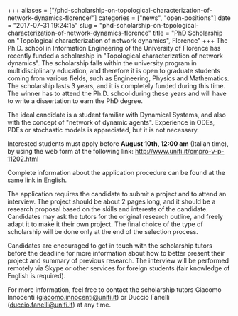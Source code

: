+++
aliases = ["/phd-scholarship-on-topological-characterization-of-network-dynamics-florence/"]
categories = ["news", "open-positions"]
date = "2017-07-31 19:24:15"
slug = "phd-scholarship-on-topological-characterization-of-network-dynamics-florence"
title = "PhD Scholarship on \"Topological characterization of network dynamics\", Florence"
+++
The Ph.D. school in Information Engineering of the University of
Florence has recently funded a scholarship in "Topological
characterization of network dynamics". The scholarship falls within the
university program in multidisciplinary education, and therefore it is
open to graduate students coming from various fields, such as
Engineering, Physics and Mathematics. The scholarship lasts 3 years, and
it is completely funded during this time. The winner has to attend the
Ph.D. school during these years and will have to write a dissertation to
earn the PhD degree.

The ideal candidate is a student familiar with Dynamical Systems, and
also with the concept of "network of dynamic agents". Experience in
ODEs, PDEs or stochastic models is appreciated, but it is not necessary.

Interested students must apply before **August 10th, 12:00 am** (Italian
time), by using the web form at the following link:
<http://www.unifi.it/cmpro-v-p-11202.html>

Complete information about the application procedure can be found at the
same link in English.

The application requires the candidate to submit a project and to attend
an interview. The project should be about 2 pages long, and it should be
a research proposal based on the skills and interests of the candidate.
Candidates may ask the tutors for the original research outline, and
freely adapt it to make it their own project. The final choice of the
type of scholarship will be done only at the end of the selection
process.

Candidates are encouraged to get in touch with the scholarship tutors
before the deadline for more information about how to better present
their project and summary of previous research. The interview will be
performed remotely via Skype or other services for foreign students
(fair knowledge of English is required).

For more information, feel free to contact the scholarship tutors
Giacomo Innocenti (<giacomo.innocenti@unifi.it>) or Duccio Fanelli
(<duccio.fanelli@unifi.it>) at any time.

 
